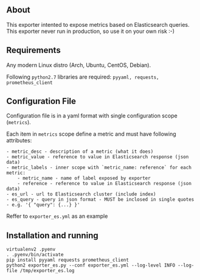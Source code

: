 ## About

This exporter intented to expose metrics based on Elasticsearch queries. This exporter never run in production, so use it on your own risk :-)

## Requirements

Any modern Linux distro (Arch, Ubuntu, CentOS, Debian).

Following `python2.7` libraries are required: `pyyaml, requests, prometheus_client`

## Configuration File

Configuration file is in a yaml format with single configuration scope (`metrics`). 

Each item in `metrics` scope define a metric and must have following attributes:
    
    - metric_desc - description of a metric (what it does)
    - metric_value - reference to value in Elasticsearch response (json data)
    - metric_labels - inner scope with `metric_name: reference` for each metric:
        - metric_name - name of label exposed by exporter
        - reference - reference to value in Elasticsearch response (json data)
    - es_url - url to Elasticsearch cluster (include index)
    - es_query - query in json format - MUST be inclosed in single quotes - e.g. '{ "query": {...} }'

Reffer to `exporter_es.yml` as an example

## Installation and running

```
virtualenv2 .pyenv
. .pyenv/bin/activate
pip install pyyaml requests prometheus_client
python2 exporter_es.py --conf exporter_es.yml --log-level INFO --log-file /tmp/exporter_es.log
```
